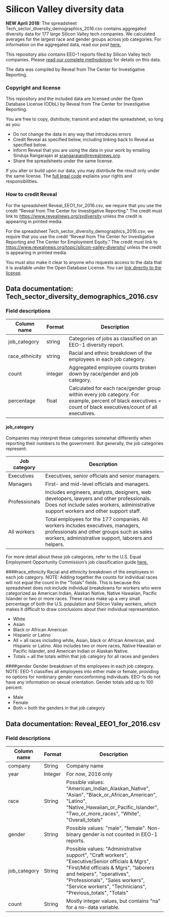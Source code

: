 # Silicon Valley diversity data

**NEW April 2018:** The spreadsheet Tech_sector_diversity_demographics_2016.csv contains aggregated diversity data for 177 large Silicon Valley tech companies. We calculated averages for the largest race and gender groups across job categories. For information on the aggregated data, read our post [here.](https://www.revealnews.org/blog/the-sound-of-disparity-data-directed-silicon-valley-diversity-choir/)

This repository also contains EEO-1 reports filed by Silicon Valley tech companies. Please [read our complete methodology](https://www.revealnews.org/article/how-we-analyzed-silicon-valley-tech-companies-diversity-data) for details on this data.

The data was compiled by Reveal from The Center for Investigative Reporting.

### Copyright and license

This repository and the included data are licensed under the Open Database License (ODbL) by Reveal from The Center for Investigative Reporting.

You are free to copy, distribute, transmit and adapt the spreadsheet, so long as you:

- Do not change the data in any way that introduces errors
- Credit Reveal as specified below, including linking back to Reveal as specified below.
- Inform Reveal that you are using the data in your work by emailing Sinduja Rangarajan at srangarajan@revealnews.org. 
- Share the spreadsheets under the same license.

If you alter or build upon our data, you may distribute the result only under the same license. The [full legal code](https://opendatacommons.org/licenses/odbl/1.0/) explains your rights and responsibilities.

### How to credit Reveal

For the spreadsheet Reveal_EEO1_for_2016.csv, we require that you use the credit “Reveal from The Center for Investigative Reporting." The credit must link to https://www.revealnews.org/svdiversity unless the credit is appearing in printed media.

For the spreadsheet Tech_sector_diversity_demographics_2016.csv, we require that you use the credit “Reveal from The Center for Investigative Reporting and The Center for Employment Equity.” The credit must link to https://www.revealnews.org/topic/silicon-valley-diversity/ unless the credit is appearing in printed media.

You must also make it clear to anyone who requests access to the data that it is available under the Open Database License. You can [link directly to the license](https://opendatacommons.org/licenses/odbl/1.0/). 

## Data documentation: Tech_sector_diversity_demographics_2016.csv
### Field descriptions

|Column name|Format|Description|
|---|---|---|
|job_category|string|Categories of jobs as classified on an EEO-1 diversity report.
|race_ethnicity|string|Racial and ethnic breakdown of the employees in each job category.|
|count|integer|Aggregated employee counts broken down by race/gender and job category. |
|percentage|float|Calculated for each race/gender group within every job category. For example, percent of black executives = count of black executives/count of all executives.|

#### job_category

Companies may interpret these categories somewhat differently when reporting their numbers to the government. But generally, the job categories represent:

|Job category|Description|
|---|---|
|Executives|Executives, senior officials and senior managers.|
|Managers|First- and mid-level officials and managers.|
|Professionals|Includes engineers, analysts, designers, web developers, lawyers and other professionals. Does not include sales workers,  administrative  support workers and other support staff.|
|All workers|Total employees for the 177 companies. All workers includes executives, managers, professionals and other groups such as sales workers, administrative  support, laborers and helpers.|

For more detail about these job categories, refer to the U.S. Equal Employment Opportunity Commission’s  job classification guide [here.](https://www.eeoc.gov/employers/eeo1survey/jobclassguide.cfm)

####race_ethnicity 
Racial and ethnicity breakdown of the employees in each job category. NOTE: Adding together the counts for individual races will not equal the count in the “Totals” fields. This is because this spreadsheet does not include individual breakdowns for workers who were categorized as American Indian, Alaskan Native, Native Hawaiian, Pacific Islander or two or more races. These races make up a very small percentage of both the U.S. population and Silicon Valley workers, which makes it difficult to draw conclusions about their individual representation.

 - White
 - Asian
 - Black or African American
 - Hispanic or Latino
 - All = all races including white, Asian, black or African American, and Hispanic or Latino. Also includes two or more races, Native Hawaiian or Pacific Islander, and American Indian or Alaskan Native. 
 - Totals = all the totals within that job category for all races and genders

####gender
Gender breakdown of the employees in each job category. NOTE: EEO-1 classifies all employees into either male or female, providing no options for nonbinary gender nonconforming individuals. EEO-1s do not have any information on sexual orientation. Gender totals add up to 100 percent.

- Male 
- Female 
- Both = both the genders in that job category

## Data documentation: Reveal_EEO1_for_2016.csv
### Field descriptions

|Column name|Format|Description|
|---|---|---|
|company|String|Company name|
|year|Integer|For now, 2016 only|
|race|String|Possible values: "American_Indian_Alaskan_Native", "Asian", "Black_or_African_American", "Latino", "Native_Hawaiian_or_Pacific_Islander", "Two_or_more_races", "White", "Overall_totals"|
|gender|String|Possible values: "male", "female". Non-binary gender is not counted in EEO-1 reports.|
|job_category|String|Possible values: "Administrative support", "Craft workers", "Executive/Senior officials & Mgrs", "First/Mid officials & Mgrs", "laborers and helpers", "operatives", "Professionals", "Sales workers", "Service workers", "Technicians", "Previous_totals", "Totals"|
|count|String|Mostly integer values, but contains "na" for a no-data variable.|
